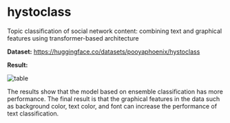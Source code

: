 # hystoclass
Topic classification of social network content: combining text and graphical features using transformer-based architecture

**Dataset:**
https://huggingface.co/datasets/pooyaphoenix/hystoclass

**Result:**


![table](https://user-images.githubusercontent.com/39985800/221364724-550c342c-4b29-4ff3-8b2a-1ff1207677c8.PNG)


The results show that the model based on ensemble classification has more performance. The final result is that the graphical features in the data such as background color, text color, and font can increase the performance of text classification.
